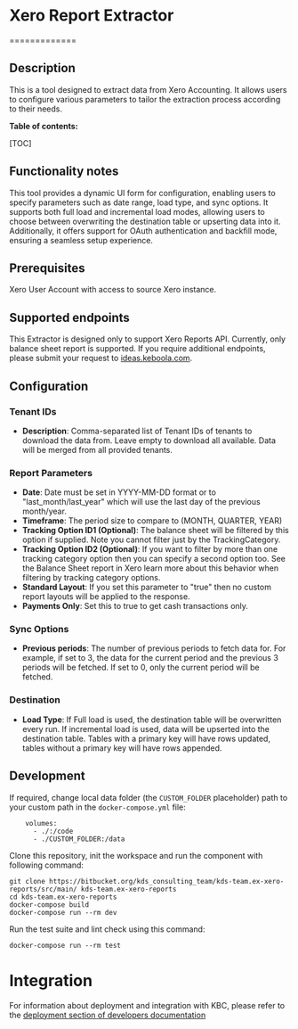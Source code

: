 # Xero Report Extractor
=============

## Description

This is a tool designed to extract data from Xero Accounting. It allows users to configure various parameters to tailor the extraction process according to their needs.

**Table of contents:**

[TOC]

## Functionality notes

This tool provides a dynamic UI form for configuration, enabling users to specify parameters such as date range, load type, and sync options. It supports both full load and incremental load modes, allowing users to choose between overwriting the destination table or upserting data into it. Additionally, it offers support for OAuth authentication and backfill mode, ensuring a seamless setup experience.

## Prerequisites

Xero User Account with access to source Xero instance.

## Supported endpoints

This Extractor is designed only to support Xero Reports API. Currently, only balance sheet report is supported.
If you require additional endpoints, please submit your request to [ideas.keboola.com](https://ideas.keboola.com/).

## Configuration

### Tenant IDs

- **Description**: Comma-separated list of Tenant IDs of tenants to download the data from. Leave empty to download all available. Data will be merged from all provided tenants.

### Report Parameters

- **Date**: Date must be set in YYYY-MM-DD format or to "last_month/last_year" which will use the last day of the previous month/year.
- **Timeframe**: The period size to compare to (MONTH, QUARTER, YEAR)
- **Tracking Option ID1 (Optional)**: The balance sheet will be filtered by this option if supplied. Note you cannot filter just by the TrackingCategory.
- **Tracking Option ID2 (Optional)**: If you want to filter by more than one tracking category option then you can specify a second option too. See the Balance Sheet report in Xero learn more about this behavior when filtering by tracking category options.
- **Standard Layout**: If you set this parameter to "true" then no custom report layouts will be applied to the response.
- **Payments Only**: Set this to true to get cash transactions only.

### Sync Options

- **Previous periods**: The number of previous periods to fetch data for. For example, if set to 3, the data for the current period and the previous 3 periods will be fetched. If set to 0, only the current period will be fetched.

### Destination

- **Load Type**: If Full load is used, the destination table will be overwritten every run. If incremental load is used, data will be upserted into the destination table. Tables with a primary key will have rows updated, tables without a primary key will have rows appended.

Development
-----------

If required, change local data folder (the `CUSTOM_FOLDER` placeholder) path to
your custom path in the `docker-compose.yml` file:

~~~~~~~~~~~~~~~~~~~~~~~~~~~~~~~~~~~~~~~~~~~~~~~~~~~~~~~~~~~~~~~~~~~~~~~~~~~~~~~~
    volumes:
      - ./:/code
      - ./CUSTOM_FOLDER:/data
~~~~~~~~~~~~~~~~~~~~~~~~~~~~~~~~~~~~~~~~~~~~~~~~~~~~~~~~~~~~~~~~~~~~~~~~~~~~~~~~

Clone this repository, init the workspace and run the component with following
command:

~~~~~~~~~~~~~~~~~~~~~~~~~~~~~~~~~~~~~~~~~~~~~~~~~~~~~~~~~~~~~~~~~~~~~~~~~~~~~~~~
git clone https://bitbucket.org/kds_consulting_team/kds-team.ex-xero-reports/src/main/ kds-team.ex-xero-reports
cd kds-team.ex-xero-reports
docker-compose build
docker-compose run --rm dev
~~~~~~~~~~~~~~~~~~~~~~~~~~~~~~~~~~~~~~~~~~~~~~~~~~~~~~~~~~~~~~~~~~~~~~~~~~~~~~~~

Run the test suite and lint check using this command:

~~~~~~~~~~~~~~~~~~~~~~~~~~~~~~~~~~~~~~~~~~~~~~~~~~~~~~~~~~~~~~~~~~~~~~~~~~~~~~~~
docker-compose run --rm test
~~~~~~~~~~~~~~~~~~~~~~~~~~~~~~~~~~~~~~~~~~~~~~~~~~~~~~~~~~~~~~~~~~~~~~~~~~~~~~~~

Integration
===========

For information about deployment and integration with KBC, please refer to the
[deployment section of developers
documentation](https://developers.keboola.com/extend/component/deployment/)
